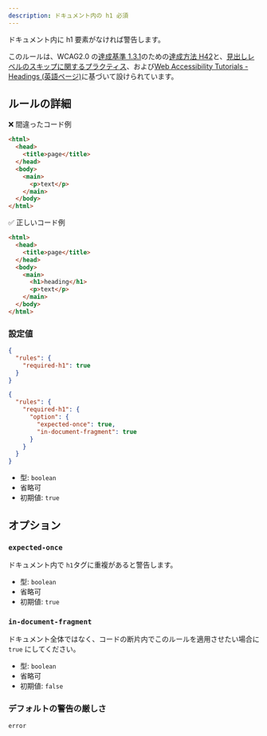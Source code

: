 ```yaml
---
description: ドキュメント内の h1 必須
---
```


ドキュメント内に h1 要素がなければ警告します。

このルールは、WCAG2.0 の[達成基準 1.3.1](https://waic.jp/docs/WCAG20/Overview.html#content-structure-separation-programmatic)のための[達成方法 H42](https://waic.jp/docs/WCAG-TECHS/H42.html)と、[見出しレベルのスキップに関するプラクティス](https://developer.mozilla.org/ja/docs/Web/HTML/Element/Heading_Elements#Accessibility_concerns)、および[Web Accessibility Tutorials - Headings (英語ページ)](https://www.w3.org/WAI/tutorials/page-structure/headings/)に基づいて設けられています。

## ルールの詳細

❌ 間違ったコード例

```html
<html>
  <head>
    <title>page</title>
  </head>
  <body>
    <main>
      <p>text</p>
    </main>
  </body>
</html>
```

✅ 正しいコード例

```html
<html>
  <head>
    <title>page</title>
  </head>
  <body>
    <main>
      <h1>heading</h1>
      <p>text</p>
    </main>
  </body>
</html>
```

### 設定値

```json
{
  "rules": {
    "required-h1": true
  }
}
```

```json
{
  "rules": {
    "required-h1": {
      "option": {
        "expected-once": true,
        "in-document-fragment": true
      }
    }
  }
}
```

- 型: `boolean`
- 省略可
- 初期値: `true`

## オプション

### `expected-once`

ドキュメント内で `h1`タグに重複があると警告します。

- 型: `boolean`
- 省略可
- 初期値: `true`

### `in-document-fragment`

ドキュメント全体ではなく、コードの断片内でこのルールを適用させたい場合に `true` にしてください。

- 型: `boolean`
- 省略可
- 初期値: `false`

### デフォルトの警告の厳しさ

`error`
